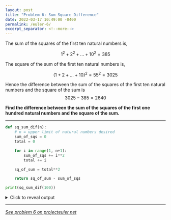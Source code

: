 ```yaml
---
layout: post
title: "Problem 6: Sum Square Difference"
date: 2022-03-17 10:49:00 -0400
permalink: /euler-6/
excerpt_separator: <!--more-->
---
```

The sum of the squares of the first ten natural numbers is,

$$1^2+2^2+...+10^2=385$$

The square of the sum of the first ten natural numbers is,

$$(1+2+...+10)^2=55^2=3025$$

Hence the difference between the sum of the squares of the first ten natural numbers and the square of the sum is $$3025-385=2640$$

**Find the difference between the sum of the squares of the first one hundred natural numbers and the square of the sum.**
<!--more-->

***

```py
def sq_sum_dif(n):
    # n = upper limit of natural numbers desired
    sum_of_sqs = 0
    total = 0

    for i in range(1, n+1):
        sum_of_sqs += i**2
        total += i

    sq_of_sum = total**2

    return sq_of_sum - sum_of_sqs

print(sq_sum_dif(100))
```

<details> 
<summary>Click to reveal output</summary>
{% highlight py%}
25164150
{% endhighlight %}
</details>

***

*[See problem 6 on projecteuler.net](https://projecteuler.net/problem=6)*